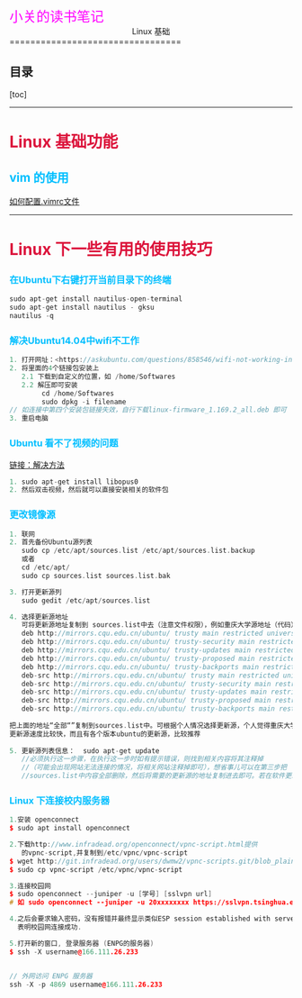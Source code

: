<div style="text-align: left">
<font face="微软雅黑" size=5 color=#FF00FF>
  小关的读书笔记
</font> 
</div>



<center>Linux 基础</center>
=================================



目录
--------
[toc]

-------------------------------------
# <font color=#DC143C> Linux 基础功能 </font>

## <font color=#00BFFF> vim 的使用 </font>
[如何配置.vimrc文件](https://www.cnblogs.com/vitasyuan/p/9650637.html)




--------------------------------------------------------------
# <font color=#DC143C>  Linux 下一些有用的使用技巧 </font>

### <font color=#00BFFF> 在Ubuntu下右键打开当前目录下的终端 </font>
```C++
sudo apt-get install nautilus-open-terminal 
sudo apt-get install nautilus - gksu
nautilus -q

```

### <font color=#00BFFF> 解决Ubuntu14.04中wifi不工作 </font>
```C++
1. 打开网址：<https://askubuntu.com/questions/858546/wifi-not-working-intel-on-hp-spectre-x360-13>
2. 将里面的4个链接包安装上
   2.1 下载到自定义的位置，如 /home/Softwares
   2.2 解压即可安装
        cd /home/Softwares
        sudo dpkg -i filename
// 如连接中第四个安装包链接失效，自行下载linux-firmware_1.169.2_all.deb 即可
3. 重启电脑
```


### <font color=#00BFFF> Ubuntu 看不了视频的问题 </font>
[链接：解决方法](https://askubuntu.com/questions/502207/ubuntu-14-04-problem-when-install-gstreamer1-0-libav-unmet-dependencies)
```C++
1. sudo apt-get install libopus0
2. 然后双击视频，然后就可以直接安装相关的软件包
```

### <font color=#00BFFF> 更改镜像源 </font>
```C++
1. 联网
2. 首先备份Ubuntu源列表
   sudo cp /etc/apt/sources.list /etc/apt/sources.list.backup
   或者 
   cd /etc/apt/  
   sudo cp sources.list sources.list.bak 

3. 打开更新源列
   sudo gedit /etc/apt/sources.list 

4. 选择更新源地址
   可将更新源地址复制到 sources.list中去（注意文件权限），例如重庆大学源地址（代码）如下：
   deb http://mirrors.cqu.edu.cn/ubuntu/ trusty main restricted universe multiverse  
   deb http://mirrors.cqu.edu.cn/ubuntu/ trusty-security main restricted universe multiverse  
   deb http://mirrors.cqu.edu.cn/ubuntu/ trusty-updates main restricted universe multiverse  
   deb http://mirrors.cqu.edu.cn/ubuntu/ trusty-proposed main restricted universe multiverse  
   deb http://mirrors.cqu.edu.cn/ubuntu/ trusty-backports main restricted universe multiverse  
   deb-src http://mirrors.cqu.edu.cn/ubuntu/ trusty main restricted universe multiverse  
   deb-src http://mirrors.cqu.edu.cn/ubuntu/ trusty-security main restricted universe multiverse  
   deb-src http://mirrors.cqu.edu.cn/ubuntu/ trusty-updates main restricted universe multiverse  
   deb-src http://mirrors.cqu.edu.cn/ubuntu/ trusty-proposed main restricted universe multiverse  
   deb-src http://mirrors.cqu.edu.cn/ubuntu/ trusty-backports main restricted universe multiverse  
    
把上面的地址“全部“”复制到sources.list中。可根据个人情况选择更新源，个人觉得重庆大学
更新源速度比较快，而且有各个版本ubuntu的更新源，比较推荐
    
5. 更新源列表信息：  sudo apt-get update  
   //必须执行这一步骤，在执行这一步时如有提示错误，则找到相关内容将其注释掉
   //（可能会出现网站无法连接的情况，将相关网站注释掉即可），想省事儿可以在第三步把
   //sources.list中内容全部删除，然后将需要的更新源的地址复制进去即可。若在软件更新界面为刷新，可以尝试重启
```


### <font color=#00BFFF> Linux 下连接校内服务器 </font>
```C++
1.安装 openconnect
$ sudo apt install openconnect

2.下载http://www.infradead.org/openconnect/vpnc-script.html提供
   的vpnc-script,并复制到/etc/vpnc/vpnc-script
$ wget http://git.infradead.org/users/dwmw2/vpnc-scripts.git/blob_plain/HEAD:/vpnc-script
$ sudo cp vpnc-script /etc/vpnc/vpnc-script

3.连接校园网
$ sudo openconnect --juniper -u [学号] [sslvpn url]
# 如 sudo openconnect --juniper -u 20xxxxxxxx https://sslvpn.tsinghua.edu.cn/

4.之后会要求输入密码，没有报错并最终显示类似ESP session established with serve,
  表明校园网连接成功.

5.打开新的窗口, 登录服务器 (ENPG的服务器)
$ ssh -X username@166.111.26.233


// 外网访问 ENPG 服务器
ssh -X -p 4869 username@166.111.26.233
```